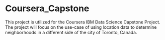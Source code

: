 # Coursera_Capstone
This project is utilized for the Coursera IBM Data Science Capstone Project. The project will focus on the use-case of using location data to determine neighborhoods in a different side of the city of Toronto, Canada.
